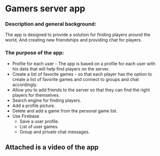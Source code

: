 # Gamers server app

### Description and general background:
The app is designed to provide a solution for finding players around the world,
And creating new friendships and providing chat for players.

### The purpose of the app:
* Profile for each user - The app is based on a profile for each user with his data that will help find players on the server.
* Create a list of favorite games - so that each player has the option to create a list of favorite games and connect to groups and chat accordingly.
* Allow you to add friends to the server so that they can find the right players for themselves.
* Search engine for finding players.
* Add a profile picture.
* Delete and add a game from the personal game list.
* Use Firebase
  - Save a user profile.
  - List of user games.
  - Group and private chat messages.

## Attached is a video of the app

